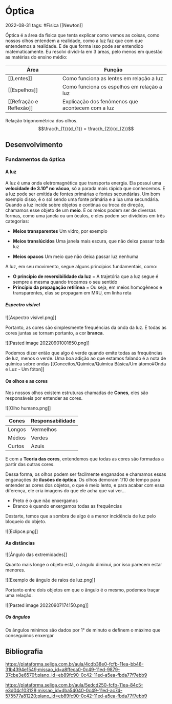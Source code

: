 # Óptica
2022-08-31
tags:  #Fisica [[Newton]]

Óptica é a área da física que tenta explicar como vemos as coisas, como nossos olhos entendem a realidade, como a luz faz que com que entendemos a realidade. E de que forma isso pode ser entendido matematicamente. Eu resolvi dividi-la em 3 áreas, pelo menos em questão as matérias do ensino médio:

| Área         | Função                    |
| ------------ | ------------------------- |
| [[Lentes]]   | Como funciona as lentes em relação a luz |
| [[Espelhos]] | Como funciona os espelhos em relação a luz |
| [[Refração e Reflexão]] | Explicação dos fenômenos que acontecem com a luz |

Relação trigonométrica dos olhos.
$$\frac{h_{1}}{d_{1}} = \frac{h_{2}}{d_{2}}$$

## Desenvolvimento

### Fundamentos da óptica

#### A luz

A luz é uma onda eletromagnética que transporta energia. Ela possuí uma **velocidade de 3.10⁸ no vácuo**, só a parada mais rápida que conhecemos. E a luz pode ser emitida de fontes primárias e fontes secundárias. Um bom exemplo disso, é o sol sendo uma fonte primária e a lua uma secundária.
Quando a luz incide sobre objetos e continua ou troca de direção, chamamos esse objeto de um **meio**. E os meios podem ser de diversas formas, como uma janela ou um óculos, e eles podem ser divididos em três categorias:

* **Meios transparentes**
Um vidro, por exemplo

* **Meios translúcidos**
Uma janela mais escura, que não deixa passar toda luz

*  **Meios opacos**
Um meio que não deixa passar luz nenhuma

A luz, em seu movimento, segue alguns princípios fundamentais, como:

* **O princípio de reversibilidade da luz** = A trajetória que a luz segue é sempre a mesma quando trocamos o seu sentido
* **Princípio da propagação retilínea** = Ou seja, em meios homogêneos e transparentes, elas se propagam em MRU, em linha reta

##### Espectro visível

![[Aspectro visível.png]]

Portanto, as cores são simplesmente frequências da onda da luz. E todas as cores juntas se tornam portanto, a cor **branca**.

![[Pasted image 20220901001650.png]]

Podemos dizer então que algo é verde quando emite todas as frequências de luz, menos o verde. Uma boa adição ao que estamos falando é a nota de química sobre ondas [[Conceitos/Quimica/Química Básica/Um átomo#Onda e Luz - Um fóton]]

#### Os olhos e as cores

Nos nossos olhos existem estruturas chamadas de **Cones**, eles são responsáveis por entender as cores.

![[Olho humano.png]]

| Cones  | Responsabilidade |
| ------ | ---------------- |
| Longos | Vermelhos        |
| Médios | Verdes           |
| Curtos | Azuis            |

E com a **Teoria das cores**, entendemos que todas as cores são formadas a partir das outras cores.

Dessa forma, os olhos podem ser facilmente enganados e chamamos essas enganações de **ilusões de óptica**. Os olhos demoram 1/10 de tempo para entender as cores dos objetos, o que é meio lento, e para acabar com essa diferença, ele cria imagens do que ele acha que vai ver...

* Preto é o que não enxergamos
* Branco é quando enxergamos todas as frequências

Destarte, temos que a sombra de algo é a menor incidência de luz pelo bloqueio do objeto.

![[Eclipce.png]]

#### As distâncias

![[Ângulo das extremidades]]

Quanto mais longe o objeto está, o ângulo diminuí, por isso parecem estar menores.

![[Exemplo de ângulo de raios de luz.png]]

Portanto entre dois objetos em que o ângulo é o mesmo, podemos traçar uma relação.

![[Pasted image 20220907174150.png]]

##### Os ângulos

Os ângulos mínimos são dados por 1° de minuto e definem o máximo que conseguimos enxergar 

## Bibliografia

https://plataforma.seliga.com.br/aula/4cdb38e0-fcfb-11ea-bb48-31b4394e1549;missao_id=a8ffeca0-0c49-11ed-9879-37cbe3e6570f;plano_id=eb89fc90-0c42-11ed-a5ea-fbda77f7ebb9

https://plataforma.seliga.com.br/aula/5edcd250-fcfb-11ea-84c5-e3d04c103128;missao_id=dba54040-0c49-11ed-ac74-575577a81220;plano_id=eb89fc90-0c42-11ed-a5ea-fbda77f7ebb9
